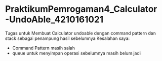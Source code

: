 # PraktikumPemrogaman4_Calculator-UndoAble_4210161021
Tugas untuk Membuat Calculator undoable dengan command pattern dan stack sebagai penampung hasil sebelumnya
Kesalahan saya:
- Command Pattern masih salah
- queue untuk menyimpan operasi sebelumnya masih belum jadi
